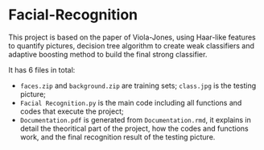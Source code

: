 # Facial-Recognition

This project is based on the paper of Viola-Jones, using Haar-like features to quantify pictures, decision tree algorithm to create weak classifiers and adaptive boosting method to build the final strong classifier.

It has 6 files in total:

* `faces.zip` and `background.zip` are training sets; `class.jpg` is the testing picture;
* `Facial Recognition.py` is the main code including all functions and codes that execute the project;
* `Documentation.pdf` is generated from `Documentation.rmd`, it explains in detail the theoritical part of the project, how the codes and functions work, and the final recognition result of the testing picture.
